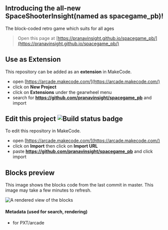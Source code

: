 ## Introducing the all-new SpaceShooterInsight(named as spacegame_pb)!
The block-coded retro game which suits for all ages


> Open this page at [https://pranavinsight.github.io/spacegame_pb/](https://pranavinsight.github.io/spacegame_pb/)

## Use as Extension

This repository can be added as an **extension** in MakeCode.

* open [https://arcade.makecode.com/](https://arcade.makecode.com/)
* click on **New Project**
* click on **Extensions** under the gearwheel menu
* search for **https://github.com/pranavinsight/spacegame_pb** and import

## Edit this project ![Build status badge](https://github.com/pranavinsight/spacegame_pb/workflows/MakeCode/badge.svg)

To edit this repository in MakeCode.

* open [https://arcade.makecode.com/](https://arcade.makecode.com/)
* click on **Import** then click on **Import URL**
* paste **https://github.com/pranavinsight/spacegame_pb** and click import

## Blocks preview

This image shows the blocks code from the last commit in master.
This image may take a few minutes to refresh.

![A rendered view of the blocks](https://github.com/pranavinsight/spacegame_pb/raw/master/.github/makecode/blocks.png)

#### Metadata (used for search, rendering)

* for PXT/arcade
<script src="https://makecode.com/gh-pages-embed.js"></script><script>makeCodeRender("{{ site.makecode.home_url }}", "{{ site.github.owner_name }}/{{ site.github.repository_name }}");</script>
